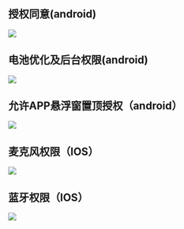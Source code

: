 ## 授权同意(android)

![](https://bu.dusays.com/2024/10/26/671c5ddbacd8d.png)

## 电池优化及后台权限(android)

![](https://bu.dusays.com/2024/10/26/671c6646a4836.png)

## 允许APP悬浮窗置顶授权（android）

![](https://bu.dusays.com/2024/10/26/671c67348c951.png)

## 麦克风权限（IOS）

![](https://bu.dusays.com/2024/10/26/671c699759547.png)

## 蓝牙权限（IOS）

![](https://bu.dusays.com/2024/10/26/671c699759547.png)
